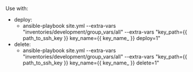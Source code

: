 Use with:
* deploy:
  * ansible-playbook site.yml --extra-vars "inventories/development/group_vars/all" --extra-vars "key_path={{ path_to_ssh_key }} key_name={{ key_name_ }} deploy=1"
* delete:
  * ansible-playbook site.yml --extra-vars "inventories/development/group_vars/all" --extra-vars "key_path={{ path_to_ssh_key }} key_name={{ key_name_ }} delete=1"
